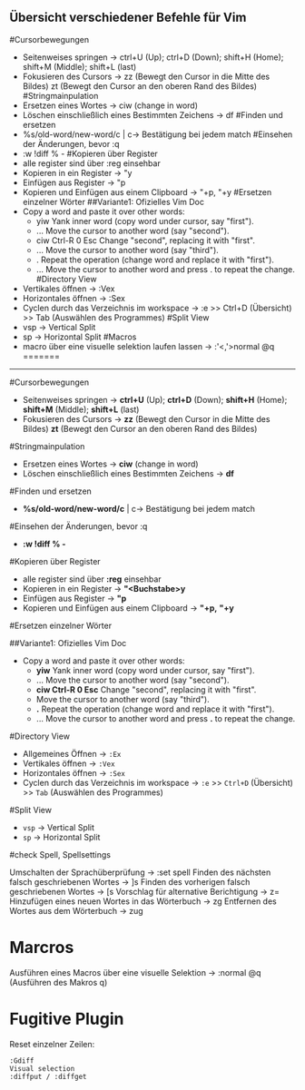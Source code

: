 Übersicht verschiedener Befehle für Vim
---

#Cursorbewegungen
  * Seitenweises springen -> ctrl+U (Up); ctrl+D (Down); shift+H (Home); shift+M (Middle); shift+L (last)
  * Fokusieren des Cursors -> zz (Bewegt den Cursor in die Mitte des Bildes) zt (Bewegt den Cursor an den oberen Rand des Bildes)
#Stringmainpulation
  * Ersetzen eines Wortes -> ciw (change in word)
  * Löschen einschließlich eines Bestimmten Zeichens -> df<Token>
#Finden und ersetzen
  * %s/old-word/new-word/c | c-> Bestätigung bei jedem match
#Einsehen der Änderungen, bevor :q
  * :w !diff % -
#Kopieren über Register
  * alle register sind über :reg einsehbar
  * Kopieren in ein Register -> "<Buchstabe>y
  * Einfügen aus Register -> "<Buchstabe>p
  * Kopieren und Einfügen aus einem Clipboard -> "+p, "+y
#Ersetzen einzelner Wörter
##Variante1: Ofizielles Vim Doc
  * Copy a word and paste it over other words:
    * yiw   Yank inner word (copy word under cursor, say "first").
    * ...   Move the cursor to another word (say "second").
    * ciw Ctrl-R 0 Esc  Change "second", replacing it with "first".
    * ...   Move the cursor to another word (say "third").
    * .   Repeat the operation (change word and replace it with "first").
    * ...   Move the cursor to another word and press . to repeat the change.
#Directory View
  * Vertikales öffnen -> :Vex
  * Horizontales öffnen -> :Sex
  * Cyclen durch das Verzeichnis im workspace -> :e >> Ctrl+D (Übersicht) >> Tab (Auswählen des Programmes)
#Split View
  * vsp -> Vertical Split
  * sp -> Horizontal Split
#Macros
  * macro über eine visuelle selektion laufen lassen -> :'<,'>normal @q
=======
---

#Cursorbewegungen

* Seitenweises springen -> **ctrl+U** (Up); **ctrl+D** (Down); **shift+H** (Home); **shift+M** (Middle); **shift+L** (last)
* Fokusieren des Cursors -> **zz** (Bewegt den Cursor in die Mitte des Bildes) **zt** (Bewegt den Cursor an den oberen Rand des Bildes)

#Stringmainpulation

* Ersetzen eines Wortes -> **ciw** (change in word)
* Löschen einschließlich eines Bestimmten Zeichens -> **df<Token>**

#Finden und ersetzen

* **%s/old-word/new-word/c** | c-> Bestätigung bei jedem match

#Einsehen der Änderungen, bevor :q

* **:w !diff % -**

#Kopieren über Register

* alle register sind über **:reg** einsehbar
* Kopieren in ein Register ->  **\"\<Buchstabe\>y**
* Einfügen aus Register -> **\"<Buchstabe>p**
* Kopieren und Einfügen aus einem Clipboard -> **\"+p,** **\"+y**

#Ersetzen einzelner Wörter

##Variante1: Ofizielles Vim Doc

* Copy a word and paste it over other words:
  * **yiw** Yank inner word (copy word under cursor, say "first").
  * ... Move the cursor to another word (say "second").
  * **ciw Ctrl-R 0 Esc** Change "second", replacing it with "first".
  * Move the cursor to another word (say "third").
  * **.** Repeat the operation (change word and replace it with "first").
  * ... Move the cursor to another word and press **.** to repeat the change.

#Directory View

* Allgemeines Öffnen -> `:Ex`
* Vertikales öffnen -> `:Vex`
* Horizontales öffnen -> `:Sex`
* Cyclen durch das Verzeichnis im workspace -> `:e` >> `Ctrl+D` (Übersicht) >> `Tab` (Auswählen des Programmes)

#Split View

* `vsp` -> Vertical Split
* `sp` -> Horizontal Split

#check Spell, Spellsettings

Umschalten der Sprachüberprüfung -> :set spell
Finden des nächsten falsch geschriebenen Wortes -> ]s
Finden des vorherigen falsch geschriebenen Wortes -> [s
Vorschlag für alternative Berichtigung -> z=
Hinzufügen eines neuen Wortes in das Wörterbuch -> zg
Entfernen des Wortes aus dem Wörterbuch -> zug

# Marcros #

Ausführen eines Macros über eine visuelle Selektion -> :normal @q (Ausführen des Makros q)

# Fugitive Plugin #

Reset einzelner Zeilen:
```
:Gdiff
Visual selection
:diffput / :diffget
```

